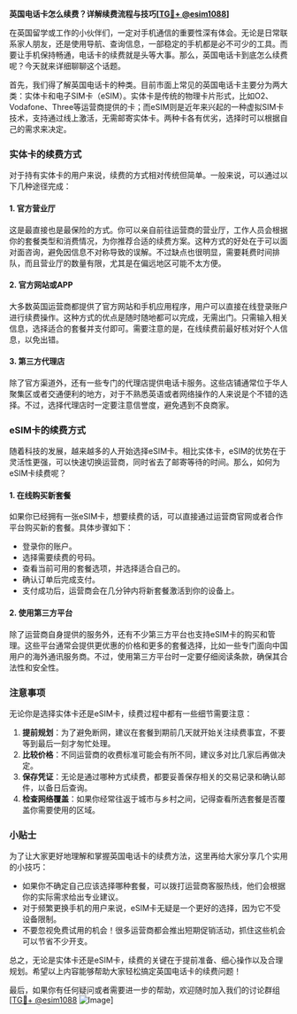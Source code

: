 **英国电话卡怎么续费？详解续费流程与技巧[[TG💪+ @esim1088](https://t.me/s/esim1088)]**

在英国留学或工作的小伙伴们，一定对手机通信的重要性深有体会。无论是日常联系家人朋友，还是使用导航、查询信息，一部稳定的手机都是必不可少的工具。而要让手机保持畅通，电话卡的续费就是头等大事。那么，英国电话卡到底怎么续费呢？今天就来详细聊聊这个话题。

首先，我们得了解英国电话卡的种类。目前市面上常见的英国电话卡主要分为两大类：实体卡和电子SIM卡（eSIM）。实体卡是传统的物理卡片形式，比如O2、Vodafone、Three等运营商提供的卡；而eSIM则是近年来兴起的一种虚拟SIM卡技术，支持通过线上激活，无需邮寄实体卡。两种卡各有优劣，选择时可以根据自己的需求来决定。

### 实体卡的续费方式

对于持有实体卡的用户来说，续费的方式相对传统但简单。一般来说，可以通过以下几种途径完成：

#### 1. 官方营业厅
这是最直接也是最保险的方式。你可以亲自前往运营商的营业厅，工作人员会根据你的套餐类型和消费情况，为你推荐合适的续费方案。这种方式的好处在于可以面对面咨询，避免因信息不对称导致的误解。不过缺点也很明显，需要耗费时间排队，而且营业厅的数量有限，尤其是在偏远地区可能不太方便。

#### 2. 官方网站或APP
大多数英国运营商都提供了官方网站和手机应用程序，用户可以直接在线登录账户进行续费操作。这种方式的优点是随时随地都可以完成，无需出门。只需输入相关信息，选择适合的套餐并支付即可。需要注意的是，在线续费前最好核对好个人信息，以免出错。

#### 3. 第三方代理店
除了官方渠道外，还有一些专门的代理店提供电话卡服务。这些店铺通常位于华人聚集区或者交通便利的地方，对于不熟悉英语或者网络操作的人来说是个不错的选择。不过，选择代理店时一定要注意信誉度，避免遇到不良商家。

### eSIM卡的续费方式

随着科技的发展，越来越多的人开始选择eSIM卡。相比实体卡，eSIM的优势在于灵活性更强，可以快速切换运营商，同时省去了邮寄等待的时间。那么，如何为eSIM卡续费呢？

#### 1. 在线购买新套餐
如果你已经拥有一张eSIM卡，想要续费的话，可以直接通过运营商官网或者合作平台购买新的套餐。具体步骤如下：
   - 登录你的账户。
   - 选择需要续费的号码。
   - 查看当前可用的套餐选项，并选择适合自己的。
   - 确认订单后完成支付。
   - 支付成功后，运营商会在几分钟内将新套餐激活到你的设备上。

#### 2. 使用第三方平台
除了运营商自身提供的服务外，还有不少第三方平台也支持eSIM卡的购买和管理。这些平台通常会提供更优惠的价格和更多的套餐选择，比如一些专门面向中国用户的海外通讯服务商。不过，使用第三方平台时一定要仔细阅读条款，确保其合法性和安全性。

### 注意事项

无论你是选择实体卡还是eSIM卡，续费过程中都有一些细节需要注意：

1. **提前规划**：为了避免断网，建议在套餐到期前几天就开始关注续费事宜，不要等到最后一刻才匆忙处理。
2. **比较价格**：不同运营商的收费标准可能会有所不同，建议多对比几家后再做决定。
3. **保存凭证**：无论是通过哪种方式续费，都要妥善保存相关的交易记录和确认邮件，以备日后查询。
4. **检查网络覆盖**：如果你经常往返于城市与乡村之间，记得查看所选套餐是否覆盖你需要使用的区域。

### 小贴士

为了让大家更好地理解和掌握英国电话卡的续费方法，这里再给大家分享几个实用的小技巧：

- 如果你不确定自己应该选择哪种套餐，可以拨打运营商客服热线，他们会根据你的实际需求给出专业建议。
- 对于频繁更换手机的用户来说，eSIM卡无疑是一个更好的选择，因为它不受设备限制。
- 不要忽视免费试用的机会！很多运营商都会推出短期促销活动，抓住这些机会可以节省不少开支。

总之，无论是实体卡还是eSIM卡，续费的关键在于提前准备、细心操作以及合理规划。希望以上内容能够帮助大家轻松搞定英国电话卡的续费问题！

最后，如果你有任何疑问或者需要进一步的帮助，欢迎随时加入我们的讨论群组[[TG💪+ @esim1088](https://t.me/s/esim1088) ![Image](https://i.postimg.cc/4NQfJmqS/Snipaste-2025-05-13-00-14-12.png)]